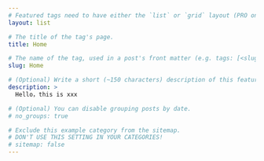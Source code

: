 ```yaml
---
# Featured tags need to have either the `list` or `grid` layout (PRO only).
layout: list

# The title of the tag's page.
title: Home

# The name of the tag, used in a post's front matter (e.g. tags: [<slug>]).
slug: Home

# (Optional) Write a short (~150 characters) description of this featured tag.
description: >
  Hello，this is xxx

# (Optional) You can disable grouping posts by date.
# no_groups: true

# Exclude this example category from the sitemap.
# DON'T USE THIS SETTING IN YOUR CATEGORIES!
# sitemap: false
---
```


